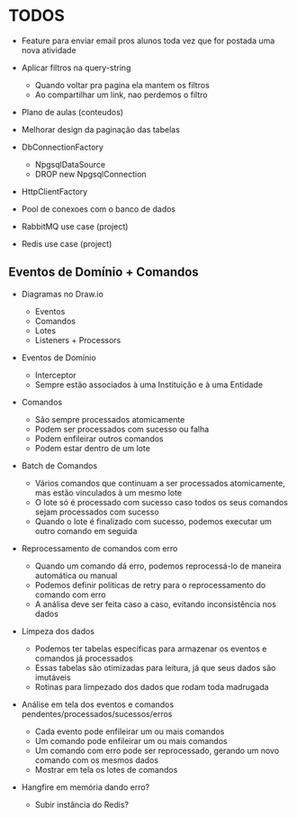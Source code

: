 # TODOS

- Feature para enviar email pros alunos toda vez que for postada uma nova atividade

- Aplicar filtros na query-string
    - Quando voltar pra pagina ela mantem os filtros
    - Ao compartilhar um link, nao perdemos o filtro


- Plano de aulas (conteudos)
- Melhorar design da paginação das tabelas

- DbConnectionFactory
    - NpgsqlDataSource
    - DROP new NpgsqlConnection


- HttpClientFactory
- Pool de conexoes com o banco de dados
- RabbitMQ use case (project)
- Redis use case (project)



## Eventos de Domínio + Comandos

- Diagramas no Draw.io
    - Eventos
    - Comandos
    - Lotes
    - Listeners + Processors

- Eventos de Domínio
    - Interceptor
    - Sempre estão associados à uma Instituição e à uma Entidade

- Comandos
    - São sempre processados atomicamente
    - Podem ser processados com sucesso ou falha
    - Podem enfileirar outros comandos
    - Podem estar dentro de um lote

- Batch de Comandos
    - Vários comandos que continuam a ser processados atomicamente, mas estão vinculados à um mesmo lote
    - O lote só é processado com sucesso caso todos os seus comandos sejam processados com sucesso
    - Quando o lote é finalizado com sucesso, podemos executar um outro comando em seguida

- Reprocessamento de comandos com erro
    - Quando um comando dá erro, podemos reprocessá-lo de maneira automática ou manual
    - Podemos definir políticas de retry para o reprocessamento do comando com erro
    - A análisa deve ser feita caso a caso, evitando inconsistência nos dados

- Limpeza dos dados
    - Podemos ter tabelas específicas para armazenar os eventos e comandos já processados
    - Essas tabelas são otimizadas para leitura, já que seus dados são imutáveis
    - Rotinas para limpezado dos dados que rodam toda madrugada

- Análise em tela dos eventos e comandos pendentes/processados/sucessos/erros
    - Cada evento pode enfileirar um ou mais comandos
    - Um comando pode enfileirar um ou mais comandos
    - Um comando com erro pode ser reprocessado, gerando um novo comando com os mesmos dados
    - Mostrar em tela os lotes de comandos

- Hangfire em memória dando erro?
    - Subir instância do Redis?






